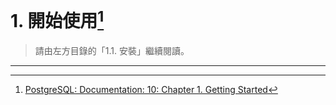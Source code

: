 # 1. 開始使用[^1]

> 請由左方目錄的「1.1. 安裝」繼續閱讀。

---

[^1]: [PostgreSQL: Documentation: 10: Chapter 1. Getting Started](https://www.postgresql.org/docs/10/static/tutorial-start.html)

